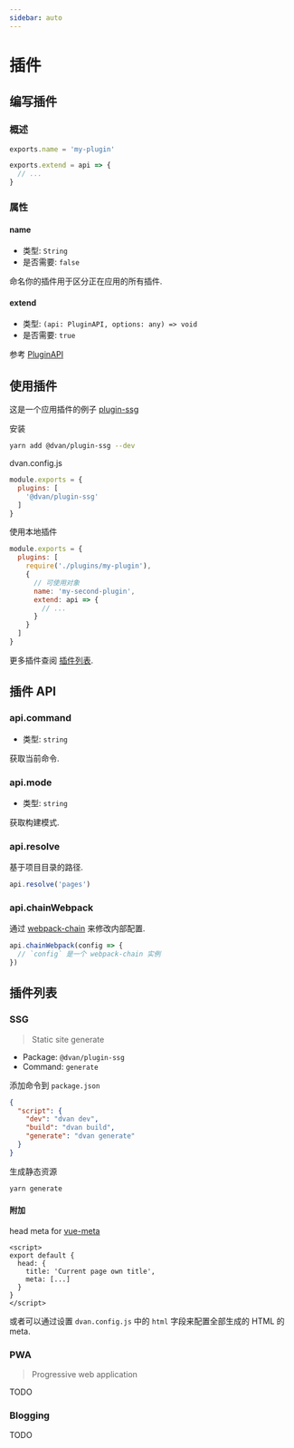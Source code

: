 ```yaml
---
sidebar: auto
---
```


# 插件

## 编写插件

### 概述

```js
exports.name = 'my-plugin'

exports.extend = api => {
  // ...
}
```

### 属性

#### name
- 类型: `String`
- 是否需要: `false`

命名你的插件用于区分正在应用的所有插件.

#### extend
- 类型: `(api: PluginAPI, options: any) => void`
- 是否需要: `true`

参考 [PluginAPI](#plugin-api)

## 使用插件
这是一个应用插件的例子 [plugin-ssg](#ssg)

安装
```bash
yarn add @dvan/plugin-ssg --dev
```

dvan.config.js
```js {3}
module.exports = {
  plugins: [
    '@dvan/plugin-ssg'
  ]
}
```

使用本地插件
```js
module.exports = {
  plugins: [
    require('./plugins/my-plugin'),
    {
      // 可使用对象
      name: 'my-second-plugin',
      extend: api => {
        // ...
      }
    }
  ]
}
```

更多插件查阅 [插件列表](#plugins-list).


## 插件 API

### api.command
- 类型: `string`

获取当前命令.

### api.mode
- 类型: `string`

获取构建模式.

### api.resolve
基于项目目录的路径.

```js
api.resolve('pages')
```

### api.chainWebpack
通过 [webpack-chain](https://github.com/neutrinojs/webpack-chain) 来修改内部配置.

```js
api.chainWebpack(config => {
  // `config` 是一个 webpack-chain 实例
})
```


## 插件列表

### SSG <Badge text="alpha" type="warning"/>
> Static site generate

- Package: `@dvan/plugin-ssg`
- Command: `generate`

添加命令到 `package.json`

```json {5}
{
  "script": {
    "dev": "dvan dev",
    "build": "dvan build",
    "generate": "dvan generate"
  }
}
```

生成静态资源

```bash
yarn generate
```

#### 附加

head meta for [vue-meta](https://github.com/declandewet/vue-meta/#readme)

```vue {3-6}
<script>
export default {
  head: {
    title: 'Current page own title',
    meta: [...]
  }
}
</script>
```

或者可以通过设置 `dvan.config.js` 中的 `html` 字段来配置全部生成的 HTML 的 meta.

### PWA
> Progressive web application

TODO

### Blogging
TODO